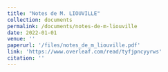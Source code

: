 ```yaml
---
title: "Notes de M. LIOUVILLE"
collection: documents
permalink: /documents/notes-de-m-liouville
date: 2022-01-01
venue: ''
paperurl: '/files/notes_de_m_liouville.pdf'
link: 'https://www.overleaf.com/read/tyfjpncyyrws'
citation: ''
---
```




